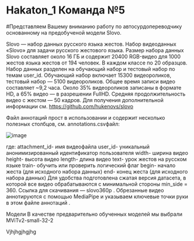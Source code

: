 # Hakaton_1 Команда №5
#Представляем Вашему вниманию работу по автосурдопереводчику основанному на предобученой модели Slovo.

Slovo — набор данных русского языка жестов. Набор видеоданных «Slovo» для задачи русского жестового языка. Размер набора данных Slovo составляет около 16 ГБ и содержит 20400 RGB-видео для 1000 жестов языка жестов от 194 человек. В каждом классе по 20 образцов. Набор данных разделен на обучающий набор и тестовый набор по темам user_id. Обучающий набор включает 15300 видеороликов, тестовый набор — 5100 видеороликов. Общее время записи видео составляет ~9,2 часа. Около 35% видеороликов записаны в формате HD, а 65% видео — в разрешении FullHD. Средняя продолжительность видео с жестом — 50 кадров.
Для получения дополнительной информации см. https://github.com/hukenovs/slovo

Файл аннотаций прост в использовании и содержит несколько полезных столбцов, см. annotations.csvфайл:

![image](https://github.com/osipov779/Hakaton_1/assets/151464254/663377c6-be86-48f6-86bd-804b69f8eec6)

где:
attachment_id- имя видеофайла
user_id- уникальный анонимизированный идентификатор пользователя
width- ширина видео
height- высота видео
length- длина видео
text- урок жестов на русском языке
train- обучить или проверить логический флаг
begin- начало жеста (для исходного набора данных)
end- конец жеста (для исходного набора данных)
Для удобства подготовлена сжатая версия датасета, в которой все видео обрабатываются с минимальной стороны min_side = 360. Ссылка для скачивания — slovo360p .  Обрезанные видео аннотируются с помощью MediaPipe и указываем ключевые точки руки в этом файле аннотаций .

Модели
В качестве предварительно обученных моделей мы выбрали MViTv2-small-32-2


Vjhjhgjhgjhg